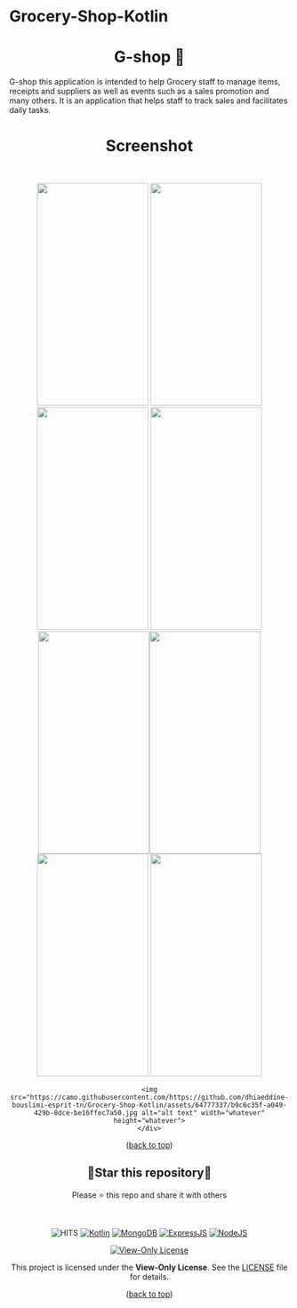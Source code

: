 # Grocery-Shop-Kotlin

<div id="top"></div>
<h1 align="center"> G-shop 📱 </h1>
G-shop this application is intended to help Grocery staff to manage items, receipts and suppliers as well as events such as a sales promotion and many others. It is an application that helps staff to track sales and facilitates daily tasks.
<br/>
<h1 align="center"> Screenshot </h1>
<br/>


<p align=center>
    <div align="center">
      <img src="https://camo.githubusercontent.com/https://github.com/dhiaeddine-bouslimi-esprit-tn/Grocery-Shop-Kotlin/assets/64777337/b9c6c35f-a049-429b-8dce-be16ffec7a50.type"  width="200" height="400" />
   <img src="https://camo.githubusercontent.com/https://github.com/dhiaeddine-bouslimi-esprit-tn/Grocery-Shop-Kotlin/assets/64777337/b9c6c35f-a049-429b-8dce-be16ffec7a50" data-canonical-src="https://gyazo.com/eb5c5741b6a9a16c692170a41a49c858.png" width="200" height="400" />
      <img src="https://camo.githubusercontent.com/https://github.com/dhiaeddine-bouslimi-esprit-tn/Grocery-Shop-Kotlin/assets/64777337/b9c6c35f-a049-429b-8dce-be16ffec7a50" data-canonical-src="https://gyazo.com/eb5c5741b6a9a16c692170a41a49c858.png" width="200" height="400" />
      <img src="https://camo.githubusercontent.com/https://github.com/dhiaeddine-bouslimi-esprit-tn/Grocery-Shop-Kotlin/assets/64777337/b9c6c35f-a049-429b-8dce-be16ffec7a50" data-canonical-src="https://gyazo.com/eb5c5741b6a9a16c692170a41a49c858.png" width="200" height="400" />
      <img src="https://camo.githubusercontent.com/https://github.com/dhiaeddine-bouslimi-esprit-tn/Grocery-Shop-Kotlin/assets/64777337/b9c6c35f-a049-429b-8dce-be16ffec7a50" data-canonical-src="https://gyazo.com/eb5c5741b6a9a16c692170a41a49c858.png" width="200" height="400" /><img src="https://camo.githubusercontent.com/https://github.com/dhiaeddine-bouslimi-esprit-tn/Grocery-Shop-Kotlin/assets/64777337/b9c6c35f-a049-429b-8dce-be16ffec7a50" data-canonical-src="https://gyazo.com/eb5c5741b6a9a16c692170a41a49c858.png" width="200" height="400" />
      <img src="https://camo.githubusercontent.com/https://github.com/dhiaeddine-bouslimi-esprit-tn/Grocery-Shop-Kotlin/assets/64777337/b9c6c35f-a049-429b-8dce-be16ffec7a50" data-canonical-src="https://gyazo.com/eb5c5741b6a9a16c692170a41a49c858.png" width="200" height="400" />
      <img src="https://camo.githubusercontent.com/https://github.com/dhiaeddine-bouslimi-esprit-tn/Grocery-Shop-Kotlin/assets/64777337/b9c6c35f-a049-429b-8dce-be16ffec7a50" data-canonical-src="https://gyazo.com/eb5c5741b6a9a16c692170a41a49c858.png" width="200" height="400" />

    <img src="https://camo.githubusercontent.com/https://github.com/dhiaeddine-bouslimi-esprit-tn/Grocery-Shop-Kotlin/assets/64777337/b9c6c35f-a049-429b-8dce-be16ffec7a50.jpg alt="alt text" width="whatever" height="whatever">
    </div>
</p>

<p align="center">(<a href="#top">back to top</a>)</p>

<div align=center>

<h2>🌟Star this repository🌟</h2>

Please ⭐️ this repo and share it with others

</div>

<br>

<div align=center>

![HITS](https://hits.seeyoufarm.com/api/count/incr/badge.svg?url=https://github.com/yassindaboussi/Discovery-Android&count_bg=#79C83D&title_bg=#555555&icon=&icon_color=#E7E7E7&title=PAGE+VIEWS&edge_flat=false)
[![Kotlin](https://img.shields.io/badge/Kotlin-blueviolet.svg)](https://kotlinlang.org)
[![MongoDB](https://img.shields.io/badge/MongoDB-brightgreen.svg)](https://mongodb.com)
[![ExpressJS](https://img.shields.io/badge/ExpressJs-orange.svg)](https://expressjs.com)
[![NodeJS](https://img.shields.io/badge/ExpressJs-brightgreen.svg)](https://nodejs.org)
    

  
    
[![View-Only License](https://img.shields.io/badge/License-View--Only-red.svg?style=flat-square)](LICENSE.md)

This project is licensed under the **View-Only License**. See the [LICENSE](LICENSE) file for details.


</p>

</div>

<p align="center">(<a href="#top">back to top</a>)</p>
